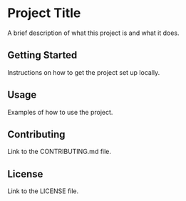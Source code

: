 # Project Title

A brief description of what this project is and what it does.

## Getting Started

Instructions on how to get the project set up locally.

## Usage

Examples of how to use the project.

## Contributing

Link to the CONTRIBUTING.md file.

## License

Link to the LICENSE file.
